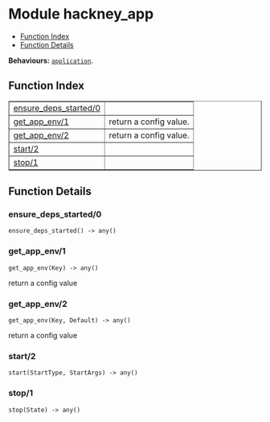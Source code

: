 

# Module hackney_app #
* [Function Index](#index)
* [Function Details](#functions)

__Behaviours:__ [`application`](application.md).
<a name="index"></a>

## Function Index ##


<table width="100%" border="1" cellspacing="0" cellpadding="2" summary="function index"><tr><td valign="top"><a href="#ensure_deps_started-0">ensure_deps_started/0</a></td><td></td></tr><tr><td valign="top"><a href="#get_app_env-1">get_app_env/1</a></td><td>return a config value.</td></tr><tr><td valign="top"><a href="#get_app_env-2">get_app_env/2</a></td><td>return a config value.</td></tr><tr><td valign="top"><a href="#start-2">start/2</a></td><td></td></tr><tr><td valign="top"><a href="#stop-1">stop/1</a></td><td></td></tr></table>


<a name="functions"></a>

## Function Details ##

<a name="ensure_deps_started-0"></a>

### ensure_deps_started/0 ###

`ensure_deps_started() -> any()`


<a name="get_app_env-1"></a>

### get_app_env/1 ###

`get_app_env(Key) -> any()`

return a config value
<a name="get_app_env-2"></a>

### get_app_env/2 ###

`get_app_env(Key, Default) -> any()`

return a config value
<a name="start-2"></a>

### start/2 ###

`start(StartType, StartArgs) -> any()`


<a name="stop-1"></a>

### stop/1 ###

`stop(State) -> any()`


